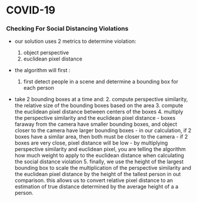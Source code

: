# COVID-19



### Checking For Social Distancing Violations

- our solution uses 2 metrics to determine violation: 
  1. object perspective
  2. euclidean pixel distance 

- the algorithm will first : 
  1. first detect people in a scene and determine a bounding box for each person 
- take 2 bounding boxes at a time and: 
  2. compute perspective similarity, the relative size of the bounding boxes based on the area
  3. compute the euclidean pixel distance between centers of the boxes
  4. multiply the perspective similarity and the euclidean pixel distance 
      - boxes faraway from the camera have smaller bounding boxes, and object closer to the camera have larger bounding boxes 
      - in our calculation, if 2 boxes have a similar area, then both must be closer to the camera
      - if 2 boxes are very close, pixel distance will be low
      - by multiplying perspective similarity and euclidean pixel, you are telling the algorithm how much weight to apply to the euclidean distance when calculating the social distance violation 
  5. finally, we use the height of the largest bounding box to scale the multiplication of the perspective similarity and the euclidean pixel distance by the height of the tallest person in out comparison. this allows us to convert relative pixel distance to an estimation of true distance determined by the average height of a a person. 
